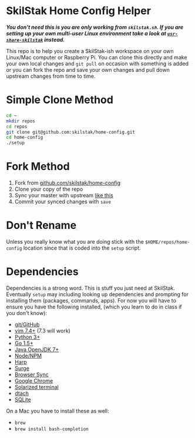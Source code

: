 # SkilStak Home Config Helper

***You don't need this is you are only working from `skilstak.sh`. If
you are setting up your own multi-user Linux environment take a look at
[`usr-share-skilstak`](http://github.com/skilstak/usr-share-skilstak)
instead.***

This repo is to help you create a SkilStak-ish workspace on your
own Linux/Mac computer or Raspberry Pi. You can clone this directly
and make your own local changes and `git pull` on occasion with
something is added or you can fork the repo and save your own changes
and pull down upstream changes from time to time.

# Simple Clone Method

```bash 
cd ~
mkdir repos
cd repos
git clone git@github.com:skilstak/home-config.git
cd home-config
./setup
```

# Fork Method

 1. Fork from [github.com/skilstak/home-config](http://github.com/skiltak/home-config)
 2. Clone your copy of the repo
 3. Sync your master with upstream [like this](https://help.github.com/articles/syncing-a-fork/)
 4. Commit your synced changes with `save`

# Don't Rename

Unless you really know what you are doing stick with the
`$HOME/repos/home-config` location since that is coded into the
`setup` script.

# Dependencies

Dependencies is a strong word. This is stuff you just need at
SkilStak. Eventually `setup` may including looking up dependencies
and prompting for installing them (packages, commands, apps). For
now you will have to ensure you have the following installed, (which
you learn to do in class if you don't know):

* [git/GitHub](http://github.com)
* [vim 7.4+](http://www.vim.org) (7.3 will work)
* [Python 3+](http://www.python.org)
* [Go 1.5+](http://www.golang.org)
* [Java OpenJDK 7+](http://openjdk.java.net)
* [Node/NPM](http://nodejs.org)
* [Harp](http://harpjs.com)
* [Surge](http://surge.sh)
* [Browser Sync](http://www.browsersync.io/)
* [Google Chrome](http://google.com/chrome)
* [Solarized terminal](solarized)
* [dtach](dtach)
* [SQLite](http://www.sqlite.org)

On a Mac you have to install these as well:

* `brew`
* `brew install bash-completion`
